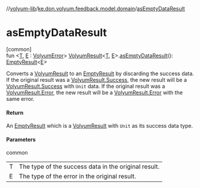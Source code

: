 //[volyum-lib](../../index.md)/[ke.don.volyum.feedback.model.domain](index.md)/[asEmptyDataResult](as-empty-data-result.md)

# asEmptyDataResult

[common]\
fun &lt;[T](as-empty-data-result.md), [E](as-empty-data-result.md) : [VolyumError](-volyum-error/index.md)&gt; [VolyumResult](-volyum-result/index.md)&lt;[T](as-empty-data-result.md), [E](as-empty-data-result.md)&gt;.[asEmptyDataResult](as-empty-data-result.md)(): [EmptyResult](-empty-result/index.md)&lt;[E](as-empty-data-result.md)&gt;

Converts a [VolyumResult](-volyum-result/index.md) to an [EmptyResult](-empty-result/index.md) by discarding the success data. If the original result was a [VolyumResult.Success](-volyum-result/-success/index.md), the new result will be a [VolyumResult.Success](-volyum-result/-success/index.md) with `Unit` data. If the original result was a [VolyumResult.Error](-volyum-result/-error/index.md), the new result will be a [VolyumResult.Error](-volyum-result/-error/index.md) with the same error.

#### Return

An [EmptyResult](-empty-result/index.md) which is a [VolyumResult](-volyum-result/index.md) with `Unit` as its success data type.

#### Parameters

common

| | |
|---|---|
| T | The type of the success data in the original result. |
| E | The type of the error in the original result. |